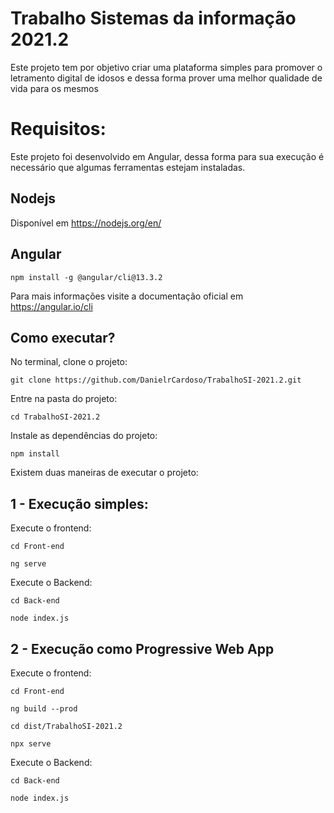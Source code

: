 # Trabalho Sistemas da informação 2021.2
Este projeto tem por objetivo criar uma plataforma simples para promover o letramento digital de idosos e dessa forma prover uma melhor qualidade de vida para os mesmos

# Requisitos:
Este projeto foi desenvolvido em Angular, dessa forma para sua execução é necessário que algumas ferramentas estejam instaladas.

## Nodejs
Disponível em https://nodejs.org/en/

## Angular
```  
npm install -g @angular/cli@13.3.2 
```
Para mais informações visite a documentação oficial em https://angular.io/cli

## Como executar?
No terminal, clone o projeto:  
```  
git clone https://github.com/DanielrCardoso/TrabalhoSI-2021.2.git
``` 
Entre na pasta do projeto:
```  
cd TrabalhoSI-2021.2
```
Instale as dependências do projeto:
```  
npm install
``` 

Existem duas maneiras de executar o projeto:

## 1 - Execução simples:
Execute o frontend:
```  
cd Front-end
```
```  
ng serve
``` 
Execute o Backend:
```  
cd Back-end
```
```  
node index.js
```

## 2 - Execução como Progressive Web App
Execute o frontend:
```  
cd Front-end
```
```  
ng build --prod
```
```  
cd dist/TrabalhoSI-2021.2
```
```  
npx serve
```
Execute o Backend:
```  
cd Back-end
```
```  
node index.js
```
